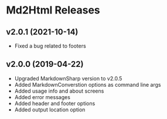 # Md2Html Releases

## v2.0.1 (2021-10-14)
* Fixed a bug related to footers

## v2.0.0 (2019-04-22)
* Upgraded MarkdownSharp version to v2.0.5
* Added MarkdownConverstion options as command line args
* Added usage info and about screens
* Added error messages
* Added header and footer options
* Added output location option